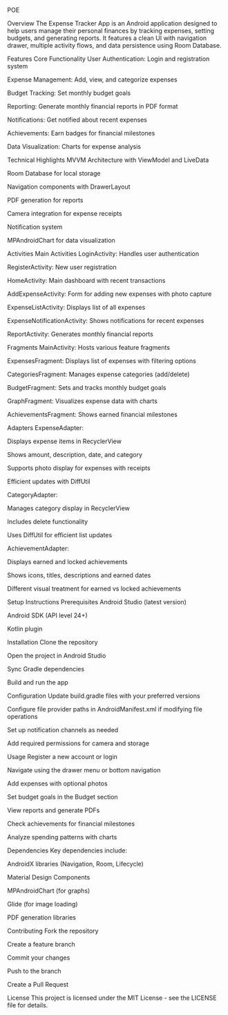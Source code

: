 POE

Overview
The Expense Tracker App is an Android application designed to help users manage their personal finances by tracking expenses, setting budgets, and generating reports. It features a clean UI with navigation drawer, multiple activity flows, and data persistence using Room Database.

Features
Core Functionality
User Authentication: Login and registration system

Expense Management: Add, view, and categorize expenses

Budget Tracking: Set monthly budget goals

Reporting: Generate monthly financial reports in PDF format

Notifications: Get notified about recent expenses

Achievements: Earn badges for financial milestones

Data Visualization: Charts for expense analysis

Technical Highlights
MVVM Architecture with ViewModel and LiveData

Room Database for local storage

Navigation components with DrawerLayout

PDF generation for reports

Camera integration for expense receipts

Notification system

MPAndroidChart for data visualization

Activities
Main Activities
LoginActivity: Handles user authentication

RegisterActivity: New user registration

HomeActivity: Main dashboard with recent transactions

AddExpenseActivity: Form for adding new expenses with photo capture

ExpenseListActivity: Displays list of all expenses

ExpenseNotificationActivity: Shows notifications for recent expenses

ReportActivity: Generates monthly financial reports

Fragments
MainActivity: Hosts various feature fragments

ExpensesFragment: Displays list of expenses with filtering options

CategoriesFragment: Manages expense categories (add/delete)

BudgetFragment: Sets and tracks monthly budget goals

GraphFragment: Visualizes expense data with charts

AchievementsFragment: Shows earned financial milestones

Adapters
ExpenseAdapter:

Displays expense items in RecyclerView

Shows amount, description, date, and category

Supports photo display for expenses with receipts

Efficient updates with DiffUtil

CategoryAdapter:

Manages category display in RecyclerView

Includes delete functionality

Uses DiffUtil for efficient list updates

AchievementAdapter:

Displays earned and locked achievements

Shows icons, titles, descriptions and earned dates

Different visual treatment for earned vs locked achievements

Setup Instructions
Prerequisites
Android Studio (latest version)

Android SDK (API level 24+)

Kotlin plugin

Installation
Clone the repository

Open the project in Android Studio

Sync Gradle dependencies

Build and run the app

Configuration
Update build.gradle files with your preferred versions

Configure file provider paths in AndroidManifest.xml if modifying file operations

Set up notification channels as needed

Add required permissions for camera and storage

Usage
Register a new account or login

Navigate using the drawer menu or bottom navigation

Add expenses with optional photos

Set budget goals in the Budget section

View reports and generate PDFs

Check achievements for financial milestones

Analyze spending patterns with charts


Dependencies
Key dependencies include:

AndroidX libraries (Navigation, Room, Lifecycle)

Material Design Components

MPAndroidChart (for graphs)

Glide (for image loading)

PDF generation libraries

Contributing
Fork the repository

Create a feature branch

Commit your changes

Push to the branch

Create a Pull Request

License
This project is licensed under the MIT License - see the LICENSE file for details.
